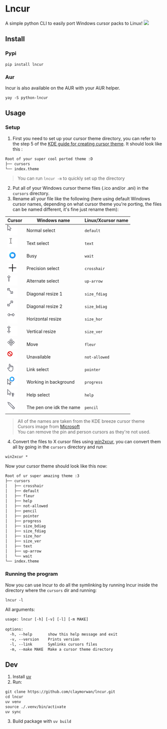 # Lncur

A simple python CLI to easily port Windows cursor packs to Linux!
[![](https://img.shields.io/github/v/release/claymorwan/lncur)](https://GitHub.com/claymorwan/lncur)
## Install

### Pypi
```shell
pip install lncur
```

### Aur
lncur is also available on the AUR with your AUR helper.
```shell
yay -S python-lncur
```
## Usage
### Setup
1. First you need to set up your cursor theme directory, you can refer to the step 5 of the [KDE guide for creating cursor theme](https://develop.kde.org/docs/features/cursor/#creating-a-theme-folder).
It should look like this :
```
Root of your super cool ported theme :D
├── cursors
└── index.theme
```
> You can run `lncur -m` to quickly set up the directory 

2. Put all of your Windows cursor theme files (.ico and/or .ani) in the `cursors` directory.
3. Rename all your file like the following (here using default Windows cursor names, depending on what cursor theme you're porting, the files can be named different, it's fine just rename them):

| Cursor                                                                                                                                   | Windows name             | Linux/Xcursor name |
|------------------------------------------------------------------------------------------------------------------------------------------|--------------------------|--------------------|
| ![Normal_select.png](https://raw.githubusercontent.com/claymorwan/lncur/refs/heads/main/assets/wincur/Normal_select.png)                 | Normal select            | `default`          |
| ![Text_select.png](https://raw.githubusercontent.com/claymorwan/lncur/refs/heads/main/assets/wincur/Text_select.png)                     | Text select              | `text`             |
| ![Busy.png](https://raw.githubusercontent.com/claymorwan/lncur/refs/heads/main/assets/wincur/Busy.gif)                                   | Busy                     | `wait`             |
| ![Precision_select.png](https://raw.githubusercontent.com/claymorwan/lncur/refs/heads/main/assets/wincur/Precision_select.png)           | Precision select         | `crosshair`        |
| ![Alternate_select.png](https://raw.githubusercontent.com/claymorwan/lncur/refs/heads/main/assets/wincur/Alternate_select.png)           | Alternate select         | `up-arrow`         |
| ![Diagonal_resize_1.png](https://raw.githubusercontent.com/claymorwan/lncur/refs/heads/main/assets/wincur/Diagonal_resize_1.png)         | Diagonal resize 1        | `size_fdiag`       |
| ![Diagonal_resize_2.png](https://raw.githubusercontent.com/claymorwan/lncur/refs/heads/main/assets/wincur/Diagonal_resize_2.png)         | Diagonal resize 2        | `size_bdiag`       |
| ![Horizontal_resize.png](https://raw.githubusercontent.com/claymorwan/lncur/refs/heads/main/assets/wincur/Horizontal_resize.png)         | Horizontal resize        | `size_hor`         |
| ![Horizontal_resize.png](https://raw.githubusercontent.com/claymorwan/lncur/refs/heads/main/assets/wincur/Vertical_resize.png)           | Vertical resize          | `size_ver`         |
| ![Move.png](https://raw.githubusercontent.com/claymorwan/lncur/refs/heads/main/assets/wincur/Move.png)                                   | Move                     | `fleur`            |
| ![Unavailable.png](https://raw.githubusercontent.com/claymorwan/lncur/refs/heads/main/assets/wincur/Unavailable.png)                     | Unavailable              | `not-allowed`      |
| ![Link_select.png](https://raw.githubusercontent.com/claymorwan/lncur/refs/heads/main/assets/wincur/Link_select.png)                     | Link select              | `pointer`          |
| ![Working_in_background.gif](https://raw.githubusercontent.com/claymorwan/lncur/refs/heads/main/assets/wincur/Working_in_background.gif) | Working in background    | `progress`         |
| ![Help_select.png](https://raw.githubusercontent.com/claymorwan/lncur/refs/heads/main/assets/wincur/Help_select.png)                     | Help select              | `help`             |
| ![Pen.png](https://raw.githubusercontent.com/claymorwan/lncur/refs/heads/main/assets/wincur/Pen.png)                                     | The pen one idk the name | `pencil`           |
> All of the names are taken from the KDE breeze cursor theme </br>
> Cursors image from [Microsoft](https://learn.microsoft.com/en-us/windows/win32/menurc/about-cursors) </br>
You can remove the pin and person cursors as they're not used.

 4. Convert the files to X cursor files using [win2xcur](https://github.com/quantum5/win2xcur), you can convert them all by going in the `cursors` directory and run
```shell
win2xcur *
```
Now your cursor theme should look like this now:
```
Root of ur super amazing theme :3
├── cursors
│   ├── crosshair
│   ├── default
│   ├── fleur
│   ├── help
│   ├── not-allowed
│   ├── pencil
│   ├── pointer
│   ├── progress
│   ├── size_bdiag
│   ├── size_fdiag
│   ├── size_hor
│   ├── size_ver
│   ├── text
│   ├── up-arrow
│   └── wait
└── index.theme
```
### Running the program
Now you can use lncur to do all the symlinking by running lncur inside the directory where the `cursors` dir and running:
```shell
lncur -l
```

All arguments:
```shell
usage: lncur [-h] [-v] [-l] [-m MAKE]

options:
  -h, --help       show this help message and exit
  -v, --version    Prints version
  -l, --link       Symlinks cursors files
  -m, --make MAKE  Make a cursor theme directory
```

## Dev

1. Install [uv](https://docs.astral.sh/uv/)
2. Run:
```shell
git clone https://github.com/claymorwan/lncur.git
cd lncur
uv venv
source ./.venv/bin/activate
uv sync
```
3. Build package with `uv build`
